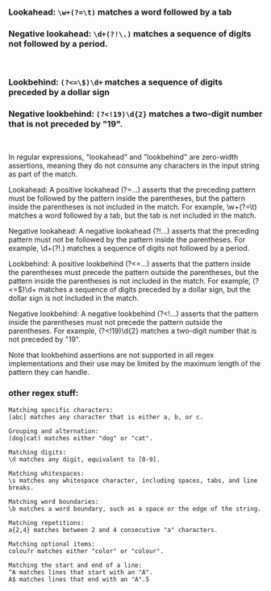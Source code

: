 
### Lookahead: `\w+(?=\t)` matches a word followed by a tab
### Negative lookahead: `\d+(?!\.)` matches a sequence of digits not followed by a period.

</br>

### Lookbehind: `(?<=\$)\d+` matches a sequence of digits preceded by a dollar sign
### Negative lookbehind: `(?<!19)\d{2}` matches a two-digit number that is not preceded by "19".

</br>

In regular expressions, "lookahead" and "lookbehind" are zero-width assertions, meaning they do not consume any characters in the input string as part of the match.

Lookahead:
A positive lookahead (?=...) asserts that the preceding pattern must be followed by the pattern inside the parentheses, but the pattern inside the parentheses is not included in the match.
For example,  \w+(?=\t) matches a word followed by a tab, but the tab is not included in the match.

Negative lookahead:
A negative lookahead (?!...) asserts that the preceding pattern must not be followed by the pattern inside the parentheses.
For example, \d+(?!\.) matches a sequence of digits not followed by a period.

Lookbehind:
A positive lookbehind (?<=...) asserts that the pattern inside the parentheses must precede the pattern outside the parentheses, but the pattern inside the parentheses is not included in the match.
For example, (?<=\$)\d+ matches a sequence of digits preceded by a dollar sign, but the dollar sign is not included in the match.

Negative lookbehind:
A negative lookbehind (?<!...) asserts that the pattern inside the parentheses must not precede the pattern outside the parentheses.
For example, (?<!19)\d{2} matches a two-digit number that is not preceded by "19".

Note that lookbehind assertions are not supported in all regex implementations and their use may be limited by the maximum length of the pattern they can handle.

### other regex stuff:
    Matching specific characters:
    [abc] matches any character that is either a, b, or c.

    Grouping and alternation:
    (dog|cat) matches either "dog" or "cat".

    Matching digits:
    \d matches any digit, equivalent to [0-9].

    Matching whitespaces:
    \s matches any whitespace character, including spaces, tabs, and line breaks.

    Matching word boundaries:
    \b matches a word boundary, such as a space or the edge of the string.

    Matching repetitions:
    a{2,4} matches between 2 and 4 consecutive "a" characters.

    Matching optional items:
    colou?r matches either "color" or "colour".

    Matching the start and end of a line:
    ^A matches lines that start with an "A".
    A$ matches lines that end with an "A".5
